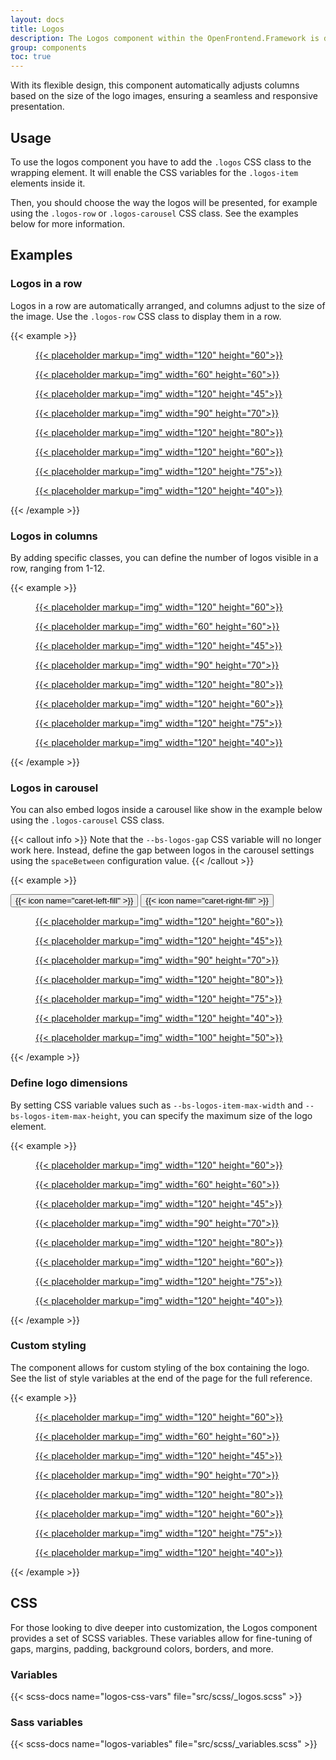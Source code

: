 ```yaml
---
layout: docs
title: Logos
description: The Logos component within the OpenFrontend.Framework is designed to display a list of logos in a structured and visually appealing manner.
group: components
toc: true
---
```


With its flexible design, this component automatically adjusts columns based on the size of the logo images, ensuring a seamless and responsive presentation.

## Usage

To use the logos component you have to add the `.logos` CSS class to the wrapping element. It will enable the CSS variables for the `.logos-item` elements inside it.

Then, you should choose the way the logos will be presented, for example using the `.logos-row` or `.logos-carousel` CSS class. See the examples below for more information.

## Examples

### Logos in a row

Logos in a row are automatically arranged, and columns adjust to the size of the image. Use the `.logos-row` CSS class to display them in a row.

{{< example >}}
<div class="logos logos-row">
  <div>
    <div class="logos-item">
      <figure>
        <a href="#">
          {{< placeholder markup="img" width="120" height="60">}}
        </a>
      </figure>
    </div>
  </div>
  <div>
    <div class="logos-item">
      <figure>
        <a href="#">
          {{< placeholder markup="img" width="60" height="60">}}
        </a>
      </figure>
    </div>
  </div>
  <div>
    <div class="logos-item">
      <figure>
        <a href="#">
          {{< placeholder markup="img" width="120" height="45">}}
        </a>
      </figure>
    </div>
  </div>
  <div>
    <div class="logos-item">
      <figure>
        <a href="#">
          {{< placeholder markup="img" width="90" height="70">}}
        </a>
      </figure>
    </div>
  </div>
  <div>
    <div class="logos-item">
      <figure>
        <a href="#">
          {{< placeholder markup="img" width="120" height="80">}}
        </a>
      </figure>
    </div>
  </div>
  <div>
    <div class="logos-item">
      <figure>
        <a href="#">
          {{< placeholder markup="img" width="120" height="60">}}
        </a>
      </figure>
    </div>
  </div>
  <div>
    <div class="logos-item">
      <figure>
        <a href="#">
          {{< placeholder markup="img" width="120" height="75">}}
        </a>
      </figure>
    </div>
  </div>
  <div>
    <div class="logos-item">
      <figure>
        <a href="#">
          {{< placeholder markup="img" width="120" height="40">}}
        </a>
      </figure>
    </div>
  </div>
</div>
{{< /example >}}

### Logos in columns

By adding specific classes, you can define the number of logos visible in a row, ranging from 1-12.

{{< example >}}
<div class="logos logos-row row-cols-4 row-cols-sm-6 row-cols-md-8">
  <div>
    <div class="logos-item">
      <figure>
        <a href="#">
          {{< placeholder markup="img" width="120" height="60">}}
        </a>
      </figure>
    </div>
  </div>
  <div>
    <div class="logos-item">
      <figure>
        <a href="#">
          {{< placeholder markup="img" width="60" height="60">}}
        </a>
      </figure>
    </div>
  </div>
  <div>
    <div class="logos-item">
      <figure>
        <a href="#">
          {{< placeholder markup="img" width="120" height="45">}}
        </a>
      </figure>
    </div>
  </div>
  <div>
    <div class="logos-item">
      <figure>
        <a href="#">
          {{< placeholder markup="img" width="90" height="70">}}
        </a>
      </figure>
    </div>
  </div>
  <div>
    <div class="logos-item">
      <figure>
        <a href="#">
          {{< placeholder markup="img" width="120" height="80">}}
        </a>
      </figure>
    </div>
  </div>
  <div>
    <div class="logos-item">
      <figure>
        <a href="#">
          {{< placeholder markup="img" width="120" height="60">}}
        </a>
      </figure>
    </div>
  </div>
  <div>
    <div class="logos-item">
      <figure>
        <a href="#">
          {{< placeholder markup="img" width="120" height="75">}}
        </a>
      </figure>
    </div>
  </div>
  <div>
    <div class="logos-item">
      <figure>
        <a href="#">
          {{< placeholder markup="img" width="120" height="40">}}
        </a>
      </figure>
    </div>
  </div>
</div>
{{< /example >}}

### Logos in carousel

You can also embed logos inside a carousel like show in the example below using the `.logos-carousel` CSS class.

{{< callout info >}}
Note that the `--bs-logos-gap` CSS variable will no longer work here. Instead, define the gap between logos in the carousel settings using the `spaceBetween` configuration value.
{{< /callout >}}

{{< example >}}
<div class="heading-action justify-content-end">
  <div class="carousel-navigation">
    <button type="button" class="carousel-button-prev btn btn-square btn-primary" id="carousel-btn-prev-1">
      {{< icon name="caret-left-fill" >}}
    </button>
    <button type="button" class="carousel-button-next btn btn-square btn-primary" id="carousel-btn-next-1">
      {{< icon name="caret-right-fill" >}}
    </button>
  </div>
</div>

<div class="logos logo-carousel">
  <div class="carousel">
    <div class="swiper" data-of-carousel='{
      "slidesPerView": 2,
      "spaceBetween": 24,
      "navigationNext": "#carousel-btn-next-1",
      "navigationPrev": "#carousel-btn-prev-1",
       "breakpoints": {
        "md": {
          "slidesPerView": 3
        },
        "lg": {
          "slidesPerView": 4
        },
        "xxl": {
          "slidesPerView": 5
        }
      }
    }'>
      <div class="swiper-wrapper">
        <div class="swiper-slide">
          <div class="logos-item">
            <figure>
              <a href="#">
                {{< placeholder markup="img" width="120" height="60">}}
              </a>
            </figure>
          </div>
        </div>
        <div class="swiper-slide">
          <div class="logos-item">
            <figure>
              <a href="#">
                {{< placeholder markup="img" width="120" height="45">}}
              </a>
            </figure>
          </div>
        </div>
        <div class="swiper-slide">
          <div class="logos-item">
            <figure>
              <a href="#">
                {{< placeholder markup="img" width="90" height="70">}}
              </a>
            </figure>
          </div>
        </div>
        <div class="swiper-slide">
          <div class="logos-item">
            <figure>
              <a href="#">
                {{< placeholder markup="img" width="120" height="80">}}
              </a>
            </figure>
          </div>
        </div>
        <div class="swiper-slide">
          <div class="logos-item">
            <figure>
              <a href="#">
                {{< placeholder markup="img" width="120" height="75">}}
              </a>
            </figure>
          </div>
        </div>
        <div class="swiper-slide">
          <div class="logos-item">
            <figure>
              <a href="#">
                {{< placeholder markup="img" width="120" height="40">}}
              </a>
            </figure>
          </div>
        </div>
        <div class="swiper-slide">
          <div class="logos-item">
            <figure>
              <a href="#">
                {{< placeholder markup="img" width="100" height="50">}}
              </a>
            </figure>
          </div>
        </div>
      </div>
    </div>
  </div>
</div>
{{< /example >}}

### Define logo dimensions

By setting CSS variable values such as `--bs-logos-item-max-width` and `--bs-logos-item-max-height`, you can specify the maximum size of the logo element.

{{< example >}}
<div class="logos logos-row" style="--bs-logos-item-max-width: 60px; --bs-logos-item-max-height: 60px">
  <div>
    <div class="logos-item">
      <figure>
        <a href="#">
          {{< placeholder markup="img" width="120" height="60">}}
        </a>
      </figure>
    </div>
  </div>
  <div>
    <div class="logos-item">
      <figure>
        <a href="#">
          {{< placeholder markup="img" width="60" height="60">}}
        </a>
      </figure>
    </div>
  </div>
  <div>
    <div class="logos-item">
      <figure>
        <a href="#">
          {{< placeholder markup="img" width="120" height="45">}}
        </a>
      </figure>
    </div>
  </div>
  <div>
    <div class="logos-item">
      <figure>
        <a href="#">
          {{< placeholder markup="img" width="90" height="70">}}
        </a>
      </figure>
    </div>
  </div>
  <div>
    <div class="logos-item">
      <figure>
        <a href="#">
          {{< placeholder markup="img" width="120" height="80">}}
        </a>
      </figure>
    </div>
  </div>
  <div>
    <div class="logos-item">
      <figure>
        <a href="#">
          {{< placeholder markup="img" width="120" height="60">}}
        </a>
      </figure>
    </div>
  </div>
  <div>
    <div class="logos-item">
      <figure>
        <a href="#">
          {{< placeholder markup="img" width="120" height="75">}}
        </a>
      </figure>
    </div>
  </div>
  <div>
    <div class="logos-item">
      <figure>
        <a href="#">
          {{< placeholder markup="img" width="120" height="40">}}
        </a>
      </figure>
    </div>
  </div>
</div>
{{< /example >}}

### Custom styling

The component allows for custom styling of the box containing the logo. See the list of style variables at the end of the page for the full reference.

{{< example >}}
<div class="logos logos-row" style="--bs-logos-item-bg: #f8f9fa; --bs-logos-item-padding-y: 10px; --bs-logos-item-padding-x: 10px; --bs-logos-item-border-radius: 5px; --bs-logos-item-border-width: 1px; --bs-logos-item-border-style: solid; --bs-logos-item-border-color: #dee2e6;  --bs-logos-item-max-width: 80px; --bs-logos-item-max-height: 80px">
  <div>
    <div class="logos-item">
      <figure>
        <a href="#">
          {{< placeholder markup="img" width="120" height="60">}}
        </a>
      </figure>
    </div>
  </div>
  <div>
    <div class="logos-item">
      <figure>
        <a href="#">
          {{< placeholder markup="img" width="60" height="60">}}
        </a>
      </figure>
    </div>
  </div>
  <div>
    <div class="logos-item">
      <figure>
        <a href="#">
          {{< placeholder markup="img" width="120" height="45">}}
        </a>
      </figure>
    </div>
  </div>
  <div>
    <div class="logos-item">
      <figure>
        <a href="#">
          {{< placeholder markup="img" width="90" height="70">}}
        </a>
      </figure>
    </div>
  </div>
  <div>
    <div class="logos-item">
      <figure>
        <a href="#">
          {{< placeholder markup="img" width="120" height="80">}}
        </a>
      </figure>
    </div>
  </div>
  <div>
    <div class="logos-item">
      <figure>
        <a href="#">
          {{< placeholder markup="img" width="120" height="60">}}
        </a>
      </figure>
    </div>
  </div>
  <div>
    <div class="logos-item">
      <figure>
        <a href="#">
          {{< placeholder markup="img" width="120" height="75">}}
        </a>
      </figure>
    </div>
  </div>
  <div>
    <div class="logos-item">
      <figure>
        <a href="#">
          {{< placeholder markup="img" width="120" height="40">}}
        </a>
      </figure>
    </div>
  </div>
</div>
{{< /example >}}

## CSS

For those looking to dive deeper into customization, the Logos component provides a set of SCSS variables. These variables allow for fine-tuning of gaps, margins, padding, background colors, borders, and more.

### Variables

{{< scss-docs name="logos-css-vars" file="src/scss/_logos.scss" >}}

### Sass variables

{{< scss-docs name="logos-variables" file="src/scss/_variables.scss" >}}
